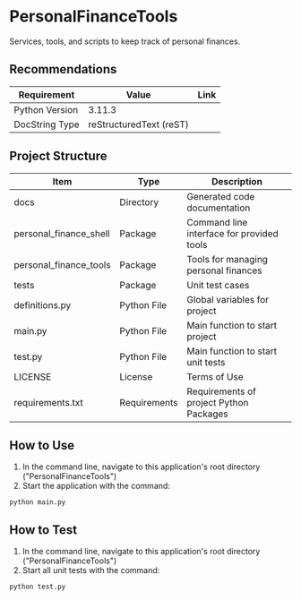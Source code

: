 # PersonalFinanceTools
Services, tools, and scripts to keep track of personal finances.

## Recommendations
| **Requirement** | **Value**               | **Link** |
|-----------------|-------------------------|----------|
| Python Version  | 3.11.3                  |          |
| DocString Type  | reStructuredText (reST) |          |

## Project Structure
| **Item**               | **Type**     | **Description**                           |
|------------------------|--------------|-------------------------------------------|
| docs                   | Directory    | Generated code documentation              |
| personal_finance_shell | Package      | Command line interface for provided tools |
| personal_finance_tools | Package      | Tools for managing personal finances      |
| tests                  | Package      | Unit test cases                           |
| definitions.py         | Python File  | Global variables for project              |
| main.py                | Python File  | Main function to start project            |
| test.py                | Python File  | Main function to start unit tests         |
| LICENSE                | License      | Terms of Use                              |
| requirements.txt       | Requirements | Requirements of project Python Packages   |

## How to Use
1) In the command line, navigate to this application's root directory ("PersonalFinanceTools")
2) Start the application with the command:
```
python main.py
```

## How to Test
1) In the command line, navigate to this application's root directory ("PersonalFinanceTools")
2) Start all unit tests with the command:
```
python test.py
```